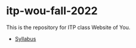 # itp-wou-fall-2022

This is the repository for ITP class Website of You.

* [Syllabus](https://jooohyunpark.github.io/itp-wou-fall-2022/)
